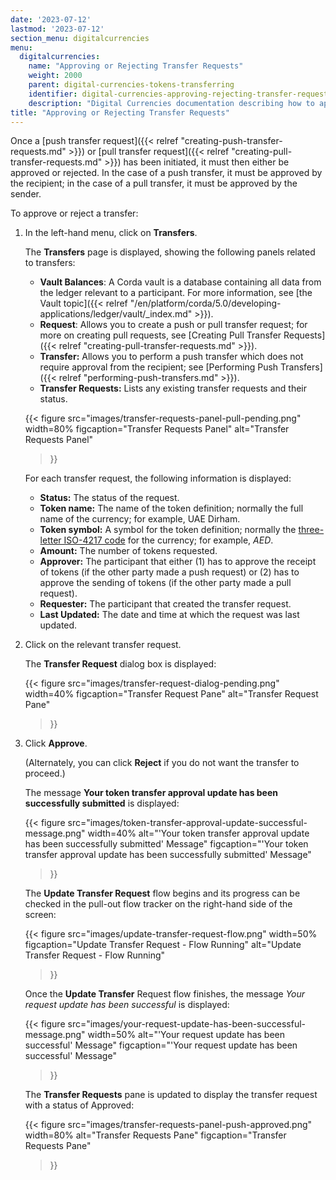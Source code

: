 ```yaml
---
date: '2023-07-12'
lastmod: '2023-07-12'
section_menu: digitalcurrencies
menu:
  digitalcurrencies:
    name: "Approving or Rejecting Transfer Requests"
    weight: 2000
    parent: digital-currencies-tokens-transferring
    identifier: digital-currencies-approving-rejecting-transfer-requests
    description: "Digital Currencies documentation describing how to approve or reject transfer requests via the GUI"
title: "Approving or Rejecting Transfer Requests"
---
```


Once a [push transfer request]({{< relref "creating-push-transfer-requests.md" >}}) or [pull transfer request]({{< relref "creating-pull-transfer-requests.md" >}}) has been initiated, it must then either be approved or rejected. In the case of a push transfer, it must be approved by the recipient; in the case of a pull transfer, it must be approved by the sender. 

To approve or reject a transfer:

1. In the left-hand menu, click on **Transfers**.

   The **Transfers** page is displayed, showing the following panels related to transfers:

   * **Vault Balances**: A Corda vault is a database containing all data from the ledger relevant to a participant. For more information, see [the Vault topic]({{< relref "/en/platform/corda/5.0/developing-applications/ledger/vault/_index.md" >}}).
   * **Request**: Allows you to create a push or pull transfer request; for more on creating pull requests, see [Creating Pull Transfer Requests]({{< relref "creating-pull-transfer-requests.md" >}}).
   * **Transfer:** Allows you to perform a push transfer which does not require approval from the recipient; see [Performing Push Transfers]({{< relref "performing-push-transfers.md" >}}).
   * **Transfer Requests:** Lists any existing transfer requests and their status.
  
   {{< 
      figure
	  src="images/transfer-requests-panel-pull-pending.png"
      width=80%
	  figcaption="Transfer Requests Panel"
	  alt="Transfer Requests Panel"
   >}}
   
   For each transfer request, the following information is displayed:
   
   * **Status:** The status of the request.
   * **Token name:** The name of the token definition; normally the full name of the currency; for example, UAE Dirham.
   * **Token symbol:** A symbol for the token definition; normally the [three-letter ISO-4217 code](https://en.wikipedia.org/wiki/ISO_4217) for the currency; for example, *AED*.
   * **Amount:** The number of tokens requested.
   * **Approver:** The participant that either (1) has to approve the receipt of tokens (if the other party made a push request) or (2) has to approve the sending of tokens (if the other party made a pull request).
   * **Requester:** The participant that created the transfer request.
   * **Last Updated:** The date and time at which the request was last updated.
   
2. Click on the relevant transfer request.

   The **Transfer Request** dialog box is displayed:
  
   {{< 
      figure
	  src="images/transfer-request-dialog-pending.png"
      width=40%
	  figcaption="Transfer Request Pane"
	  alt="Transfer Request Pane"
   >}}

3. Click **Approve**. 

   (Alternately, you can click **Reject** if you do not want the transfer to proceed.)
   
   The message **Your token transfer approval update has been successfully submitted** is displayed:

   {{< 
      figure
	  src="images/token-transfer-approval-update-successful-message.png"
      width=40%
	  alt="'Your token transfer approval update has been successfully submitted' Message"
	  figcaption="'Your token transfer approval update has been successfully submitted' Message"
   >}}

   The **Update Transfer Request** flow begins and its progress can be checked in the pull-out flow tracker on the right-hand side of the screen:
    
   {{< 
      figure
	  src="images/update-transfer-request-flow.png"
      width=50%
	  figcaption="Update Transfer Request - Flow Running"
	  alt="Update Transfer Request - Flow Running"
   >}}  

   Once the **Update Transfer** Request flow finishes, the message *Your request update has been successful* is displayed:

   {{< 
      figure
	  src="images/your-request-update-has-been-successful-message.png"
      width=50%
	  alt="'Your request update has been successful' Message"
	  figcaption="'Your request update has been successful' Message"
   >}}
   
   The **Transfer Requests** pane is updated to display the transfer request with a status of Approved:
   
   {{< 
      figure
	  src="images/transfer-requests-panel-push-approved.png"
      width=80%
	  alt="Transfer Requests Pane"
	  figcaption="Transfer Requests Pane"
   >}}